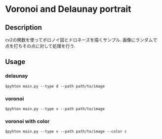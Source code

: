 # Voronoi and Delaunay portrait

## Description
cv2の関数を使ってボロノイ図とドロネーズを描くサンプル. 画像にランダムで点を打ちその点に対して処理を行う.

## Usage

### delaunay
`$pyhton main.py --type d --path path/to/image`

### voronoi
`$pyhton main.py --type v --path path/to/image`

### voronoi with color
`$pyhton main.py --type v --path path/to/image --color c`